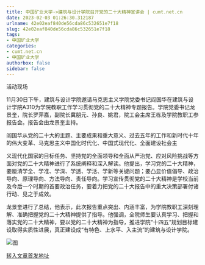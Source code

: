 ```yaml
---
title: 中国矿业大学->建筑与设计学院召开党的二十大精神宣讲会 | cumt.net.cn
date: 2023-02-03 01:26:30.312187
urlname: 42e02eaf840de56cda86c532651e7f18
slug: 42e02eaf840de56cda86c532651e7f18
tags: 
- 中国矿业大学
categories:
- cumt.net.cn
- 中国矿业大学
authorbox: false
sidebar: false
---
```

活动现场

11月30日下午，建筑与设计学院邀请马克思主义学院党委书记阎国华在建筑与设计学院A310为学院教职工作学习贯彻党的二十大精神专题报告。学院党委书记龙景奎，院长罗萍嘉，副院长冀朋元、孙良、姚君，院工会主席王栋及学院教职工参报告会。报告会由龙景奎主持。

阎国华从党的二十大的主题、主要成果和重大意义、过去五年的工作和新时代十年的伟大变革、马克思主义中国化时代化、中国式现代化、全面建设社会主
<!--more-->
义现代化国家的目标任务、坚持党的全面领导和全面从严治党、应对风险挑战等方面对党的二十大精神进行了系统阐释和深入解读。他提出，学习党的二十大精神，要厘清学全、学准、学深、学透、学活、学新等关键问题；要凸显价值倡导、政治导向、原理导向、方法导向、责任导向。学习宣传贯彻党的二十大精神是学校当前及今后一个时期的首要政治任务，要着力把党的二十大报告中的重大决策部署付诸行动、见之于成效。

龙景奎进行了总结，他表示，此次报告重点突出、内涵丰富，为学院教职工深刻理解、准确把握党的二十大精神提供了指导。他强调，全院师生要认真学习、把握和落实党的二十大精神，要以党的二十大精神为指导，推进学院“十四五”规划目标建设取得实质性进展，真正建设成“有特色、上水平、入主流”的建筑与设计学院。

![图](https://xwzx.cumt.edu.cn/_upload/article/images/17/9e/1349943f44169e07367e8618776d/95feb17d-12db-490f-8ae7-110d114e339b.png)

[转入文章首发地址](https://xwzx.cumt.edu.cn/bc/90/c523a638096/page.htm)